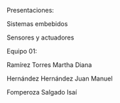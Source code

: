 Presentaciones:

Sistemas embebidos

Sensores y actuadores

Equipo 01:

Ramírez Torres Martha Diana

Hernández Hernández Juan Manuel

Fomperoza Salgado Isaí
